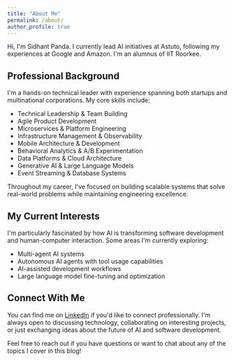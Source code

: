 ```yaml
---
title: "About Me"
permalink: /about/
author_profile: true
---
```


Hi, I'm Sidhant Panda. I currently lead AI initiatives at Astuto, following my experiences at Google and Amazon. I'm an alumnus of IIT Roorkee.

## Professional Background

I'm a hands-on technical leader with experience spanning both startups and multinational corporations. My core skills include:

- Technical Leadership & Team Building
- Agile Product Development
- Microservices & Platform Engineering
- Infrastructure Management & Observability
- Mobile Architecture & Development
- Behavioral Analytics & A/B Experimentation
- Data Platforms & Cloud Architecture
- Generative AI & Large Language Models
- Event Streaming & Database Systems

Throughout my career, I've focused on building scalable systems that solve real-world problems while maintaining engineering excellence.

## My Current Interests

I'm particularly fascinated by how AI is transforming software development and human-computer interaction. Some areas I'm currently exploring:

- Multi-agent AI systems
- Autonomous AI agents with tool usage capabilities
- AI-assisted development workflows
- Large language model fine-tuning and optimization

## Connect With Me

You can find me on [LinkedIn](https://www.linkedin.com/in/sidpan1/) if you'd like to connect professionally. I'm always open to discussing technology, collaborating on interesting projects, or just exchanging ideas about the future of AI and software development.

Feel free to reach out if you have questions or want to chat about any of the topics I cover in this blog!
